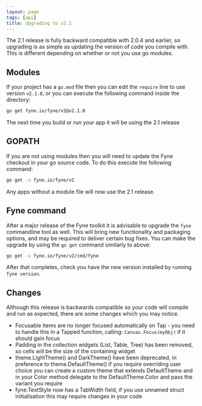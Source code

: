 ```yaml
---
layout: page
tags: [api]
title: Upgrading to v2.1
---
```


The 2.1 release is fully backward compatible with 2.0.4 and earlier, so upgrading
is as simple as updating the version of code you compile with.
This is different depending on whether or not you use go modules.

## Modules

If your project has a `go.mod` file then you can edit the `require` line to use
version `v2.1.0`, or you can execute the following command inside the directory:

```bash
go get fyne.io/fyne/v2@v2.1.0
```

The next time you build or run your app it will be using the 2.1 release

## GOPATH

If you are not using modules then you will need to update the Fyne checkout in
your go source code. To do this execute the following command:

```bash
go get -u fyne.io/fyne/v2
```

Any apps without a module file will now use the 2.1 release.

## Fyne command

After a major release of the Fyne toolkit it is advisable to upgrade the `fyne` commandline tool as well.
This will bring new functionality and packaging options, and may be required to deliver certain bug fixes.
You can make the upgrade by using the `go get` command similarly to above:

```bash
go get -u fyne.io/fyne/v2/cmd/fyne
```

After that completes, check you have the new version installed by running `fyne version`.

## Changes

Although this release is backwards compatible so your code will compile and
run as expected, there are some changes which you may notice.

* Focusable items are no longer focused automatically on Tap - you need to handle this in a Tapped function, calling:
  `Canvas.Focus(myObj)` if it should gain focus
* Padding in the collection widgets (List, Table, Tree) has been removed, so cells will be the size of the containing widget
* theme.LightTheme() and DarkTheme() have been deprecated, in preference to theme.DefaultTheme()
  if you require overriding user choice you can create a custom theme that extends DefaultTheme
  and in your Color method delegate to the DefaultTheme.Color and pass the variant you require
* fyne.TextStyle now has a TabWidth field, if you use unnamed struct initialisation this may require changes in your code
